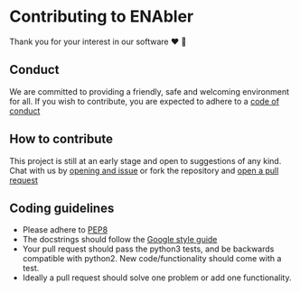 # Contributing to ENAbler

Thank you for your interest in our software :heart: :tada:

## Conduct

We are committed to providing a friendly, safe and welcoming environment for
all. If you wish to contribute, you are expected to adhere to a
[code of conduct](CODE_OF_CONDUCT.md)

## How to contribute

This project is still at an early stage and open to suggestions of any kind.
Chat with us by
[opening and issue](https://github.com/HadrienG/InSilicoSeq/issues) or fork
the repository and
[open a pull request](https://github.com/HadrienG/InSilicoSeq/pulls)

## Coding guidelines

* Please adhere to [PEP8](https://www.python.org/dev/peps/pep-0008/)
* The docstrings should follow the
[Google style guide](http://www.sphinx-doc.org/en/stable/ext/napoleon.html)
* Your pull request should pass the python3 tests, and be backwards compatible
with python2. New code/functionality should come with a test.
* Ideally a pull request should solve one problem or add one functionality.
